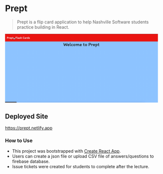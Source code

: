 # Prept
> Prept is a flip card application to help Nashville Software students practice building in React. 
 
![prept gif](prept.gif)

## Deployed Site
https://prept.netlify.app

### How to Use

- This project was bootstrapped with [Create React App](https://github.com/facebook/create-react-app).
- Users can create a json file or upload CSV file of answers/questions to firebase database.
- Issue tickets were created for students to complete after the lecture.
